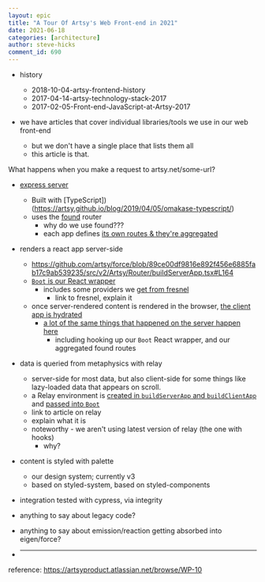 ```yaml
---
layout: epic
title: "A Tour Of Artsy's Web Front-end in 2021"
date: 2021-06-18
categories: [architecture]
author: steve-hicks
comment_id: 690
---
```


- history

  - 2018-10-04-artsy-frontend-history
  - 2017-04-14-artsy-technology-stack-2017
  - 2017-02-05-Front-end-JavaScript-at-Artsy-2017

- we have articles that cover individual libraries/tools we use in our web front-end
  - but we don't have a single place that lists them all
  - this article is that.

What happens when you make a request to artsy.net/some-url?

- [express server](https://github.com/artsy/force/blob/89ce00df9816e892f456e6885fab17c9ab539235/src/v2/server.ts#L52)
  - Built with [TypeScript])(https://artsy.github.io/blog/2019/04/05/omakase-typescript/)
  - uses the [found](https://github.com/4Catalyzer/found) router
    - why do we use found???
    - each app defines
      [its own routes & they're aggregated](https://github.com/artsy/force/blob/89ce00df9816e892f456e6885fab17c9ab539235/src/v2/routes.tsx#L35)
- renders a react app server-side
  - https://github.com/artsy/force/blob/89ce00df9816e892f456e6885fab17c9ab539235/src/v2/Artsy/Router/buildServerApp.tsx#L164
  - [`Boot` is our React wrapper](https://github.com/artsy/force/blob/89ce00df9816e892f456e6885fab17c9ab539235/src/v2/Artsy/Router/Boot.tsx#L39)
    - includes some providers we
      [get from fresnel](https://github.com/artsy/force/blob/89ce00df9816e892f456e6885fab17c9ab539235/src/v2/Utils/Responsive/index.tsx#L16)
      - link to fresnel, explain it
  - once server-rendered content is rendered in the browser,
    [the client app is hydrated](https://github.com/artsy/force/blob/89ce00df9816e892f456e6885fab17c9ab539235/src/v2/client.tsx#L40)
    - [a lot of the same things that happened on the server happen here](https://github.com/artsy/force/blob/89ce00df9816e892f456e6885fab17c9ab539235/src/v2/Artsy/Router/buildClientApp.tsx#L38)
      - including hooking up our `Boot` React wrapper, and our aggregated found routes
- data is queried from metaphysics with relay
  - server-side for most data, but also client-side for some things like lazy-loaded data that appears on scroll.
  - a Relay environment is
    [created in `buildServerApp` and `buildClientApp`](https://github.com/artsy/force/blob/89ce00df9816e892f456e6885fab17c9ab539235/src/v2/Artsy/Router/buildClientApp.tsx#L50)
    and
    [passed into `Boot`](https://github.com/artsy/force/blob/89ce00df9816e892f456e6885fab17c9ab539235/src/v2/Artsy/Router/buildClientApp.tsx#L114)
  - link to article on relay
  - explain what it is
  - noteworthy - we aren't using latest version of relay (the one with hooks)
    - why?
- content is styled with palette
  - our design system; currently v3
  - based on styled-system, based on styled-components
- integration tested with cypress, via integrity

- anything to say about legacy code?
- anything to say about emission/reaction getting absorbed into eigen/force?
- ***

reference: https://artsyproduct.atlassian.net/browse/WP-10
